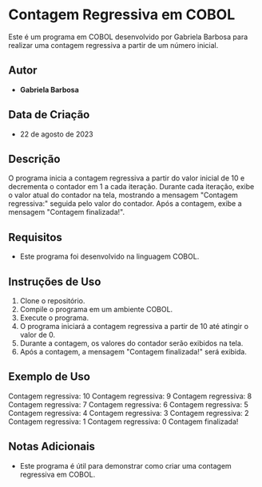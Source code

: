 # Contagem Regressiva em COBOL

Este é um programa em COBOL desenvolvido por Gabriela Barbosa para realizar uma contagem regressiva a partir de um número inicial.

## Autor

- **Gabriela Barbosa**

## Data de Criação

- 22 de agosto de 2023

## Descrição

O programa inicia a contagem regressiva a partir do valor inicial de 10 e decrementa o contador em 1 a cada iteração. Durante cada iteração, exibe o valor atual do contador na tela, mostrando a mensagem "Contagem regressiva:" seguida pelo valor do contador. Após a contagem, exibe a mensagem "Contagem finalizada!".

## Requisitos

- Este programa foi desenvolvido na linguagem COBOL.

## Instruções de Uso

1. Clone o repositório.
2. Compile o programa em um ambiente COBOL.
3. Execute o programa.
4. O programa iniciará a contagem regressiva a partir de 10 até atingir o valor de 0.
5. Durante a contagem, os valores do contador serão exibidos na tela.
6. Após a contagem, a mensagem "Contagem finalizada!" será exibida.

## Exemplo de Uso

Contagem regressiva: 10
Contagem regressiva: 9
Contagem regressiva: 8
Contagem regressiva: 7
Contagem regressiva: 6
Contagem regressiva: 5
Contagem regressiva: 4
Contagem regressiva: 3
Contagem regressiva: 2
Contagem regressiva: 1
Contagem regressiva: 0
Contagem finalizada!

## Notas Adicionais

- Este programa é útil para demonstrar como criar uma contagem regressiva em COBOL.


